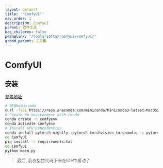 ```yaml
---
layout: default
title: '"ComfyUI"'
nav_order: 1
description: ComfyUI
parent: 软件工具
has_children: false
permalink: "/tools/softs/comfyui/comfyui/"
grand_parent: 工具集
---
```


# ComfyUI

## 安装

[参考地址](https://docs.comfy.org/get_started/manual_install#mac-arm-silicon)

```bash
# 安装miniconda
curl -fsSL https://repo.anaconda.com/miniconda/Miniconda3-latest-MacOSX-arm64.sh | bash
# Create an environment with Conda.
conda create -n comfyenv
conda activate comfyenv
# Install GPU Dependencies
conda install pytorch-nightly::pytorch torchvision torchaudio -c pytorch-nightly
cd ComfyUI
pip install -r requirements.txt
cd ComfyUI
python main.py

```

> 最后, 我直接拉代码下来在IDE中启动了
